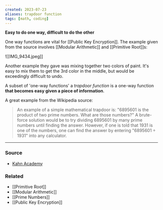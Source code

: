```yaml
---
created: 2023-07-23
aliases: trapdoor function
tags: [math, coding]
---
```

**Easy to do one way, difficult to do the other**

One way functions are vital for [[Public Key Encryption]]. The example given from the source involves [[Modular Arithmetic]] and [[Primitive Root]]s:

![[IMG_9434.jpeg]]

Another example they gave was mixing together two colors of paint. It's easy to mix them to get the 3rd color in the middle, but would be exceedingly difficult to undo.

A subset of 'one-way functions' a *trapdoor function* is a one-way function **that becomes easy given a piece of information**.

A great example from the Wikipedia source:
> An example of a simple mathematical trapdoor is:
> "6895601 is the product of two prime numbers. What are those numbers?" 
> A brute-force solution would be to try dividing 6895601 by many prime numbers until finding the answer. However, if one is told that 1931 is one of the numbers, one can find the answer by entering "6895601 ÷ 1931" into any calculator.

---
### Source
- [Kahn Academy]([](https://www.khanacademy.org/computing/computer-science/cryptography/modern-crypt/v/diffie-hellman-key-exchange-part-1))

### Related
- [[Primitive Root]]
- [[Modular Arithmetic]]
- [[Prime Numbers]]
- [[Public Key Encryption]]
 